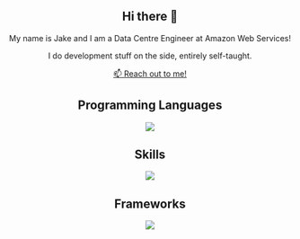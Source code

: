 <h2 align="center">Hi there 👋</h2>
<p align="center">
My name is Jake and I am a Data Centre Engineer at Amazon Web Services!
<p align="center">I do development stuff on the side, entirely self-taught.</p>
</p>
 
<p align='center'>
   <a href='mailto:jakeoliverlee@gmail.com'>📫 Reach out to me!</a>
</p>

<h2 align="center">Programming Languages</h2>

<p align="center">
  <a href="https://skillicons.dev">
    <img src="https://skillicons.dev/icons?i=python,bash,js,typescript,css,html" />
  </a>
</p>

<h2 align="center">Skills</h2>

<p align="center">
  <a href="https://skillicons.dev">
    <img src="https://skillicons.dev/icons?i=aws,git,ansible,docker,nodejs,kafka,redis,linux,mongodb,nginx,mysql,postgres,kubernetes,firebase" />
  </a>
</p>

<h2 align="center">Frameworks</h2>

<p align="center">
  <a href="https://skillicons.dev">
    <img src="https://skillicons.dev/icons?i=flask,django,react,express,tailwind" />
  </a>
</p>





